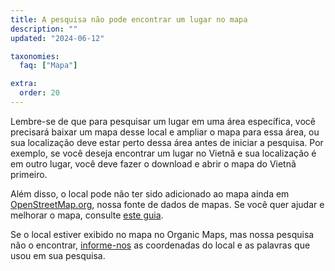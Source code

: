 ```yaml
---
title: A pesquisa não pode encontrar um lugar no mapa
description: ""
updated: "2024-06-12"

taxonomies:
  faq: ["Mapa"]

extra:
  order: 20
---
```


Lembre-se de que para pesquisar um lugar em uma área específica, você precisará baixar um mapa desse local e ampliar o mapa para essa área, ou sua localização deve estar perto dessa área antes de iniciar a pesquisa. Por exemplo, se você deseja encontrar um lugar no Vietnã e sua localização é em outro lugar, você deve fazer o download e abrir o mapa do Vietnã primeiro.

Além disso, o local pode não ter sido adicionado ao mapa ainda em [OpenStreetMap.org](https://www.openstreetmap.org/), nossa fonte de dados de mapas. Se você quer ajudar e melhorar o mapa, consulte [este guia](https://wiki.openstreetmap.org/wiki/Pt:Contribuir_com_dados_do_mapa).

Se o local estiver exibido no mapa no Organic Maps, mas nossa pesquisa não o encontrar, [informe-nos](mailto:support@organicmaps.app) as coordenadas do local e as palavras que usou em sua pesquisa.
